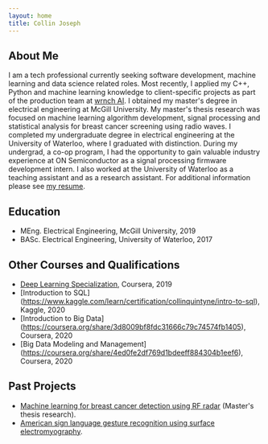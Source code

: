 ```yaml
---
layout: home
title: Collin Joseph
---
```


## About Me
I am a tech professional currently seeking software development, machine learning and data science related roles. Most recently, I applied my C++, Python and machine learning knowledge to client-specific projects as part of the production team at [wrnch AI](https://wrnch.ai/). I obtained my master's degree in electrical engineering at McGill University. My master's thesis research was focused on machine learning algorithm development, signal processing and statistical analysis for breast cancer screening using radio waves. I completed my undergraduate degree in electrical engineering at the University of Waterloo, where I graduated with distinction. During my undergrad, a co-op program, I had the opportunity to gain valuable industry experience at ON Semiconductor as a signal processing firmware development intern. I also worked at the University of Waterloo as a teaching assistant and as a research assistant. For additional information please see [my resume](/files/CollinAJosephResume.pdf).

## Education
* MEng. Electrical Engineering, McGill University, 2019
* BASc. Electrical Engineering, University of Waterloo, 2017

## Other Courses and Qualifications
* [Deep Learning Specialization](https://www.coursera.org/account/accomplishments/specialization/N2DNAJY4YJLC), Coursera, 2019
* [Introduction to SQL] (https://www.kaggle.com/learn/certification/collinquintyne/intro-to-sql), Kaggle, 2020
* [Introduction to Big Data] (https://coursera.org/share/3d8009bf8fdc31666c79c74574fb1405), Coursera, 2020
* [Big Data Modeling and Management] (https://coursera.org/share/4ed0fe2df769d1bdeeff884304b1eef6), Coursera, 2020

## Past Projects
* [Machine learning for breast cancer detection using RF radar](/projects/meng_project.md) (Master's thesis research).
* [American sign language gesture recognition using surface electromyography](https://youtu.be/j9J6hfbg9Yc).
